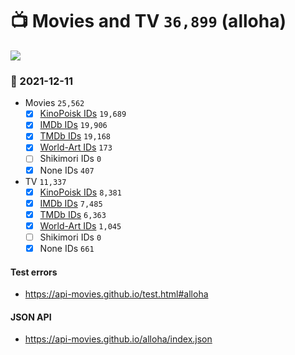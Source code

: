 # :tv: Movies and TV `36,899` (alloha)

<a href="https://API-Movies.github.io"><img src="https://API-Movies.github.io/banner.png?cache"></a>

### :date: 2021-12-11
- Movies `25,562`
  - [x] <a href="https://API-Movies.github.io/alloha/movie_kinopoisk_ids.json">KinoPoisk IDs</a> `19,689`
  - [x] <a href="https://API-Movies.github.io/alloha/movie_imdb_ids.json">IMDb IDs</a> `19,906`
  - [x] <a href="https://API-Movies.github.io/alloha/movie_tmdb_ids.json">TMDb IDs</a> `19,168`
  - [x] <a href="https://API-Movies.github.io/alloha/movie_world_art_ids.json">World-Art IDs</a> `173`
  - [ ] Shikimori IDs `0`
  - [x] None IDs `407`
- TV `11,337`
  - [x] <a href="https://API-Movies.github.io/alloha/tv_kinopoisk_ids.json">KinoPoisk IDs</a> `8,381`
  - [x] <a href="https://API-Movies.github.io/alloha/tv_imdb_ids.json">IMDb IDs</a> `7,485`
  - [x] <a href="https://API-Movies.github.io/alloha/tv_tmdb_ids.json">TMDb IDs</a> `6,363`
  - [x] <a href="https://API-Movies.github.io/alloha/tv_world_art_ids.json">World-Art IDs</a> `1,045`
  - [ ] Shikimori IDs `0`
  - [x] None IDs `661`
#### Test errors
- <a href='https://api-movies.github.io/test.html#alloha'>https://api-movies.github.io/test.html#alloha</a>
#### JSON API
- <a href='https://api-movies.github.io/alloha/index.json'>https://api-movies.github.io/alloha/index.json</a>
